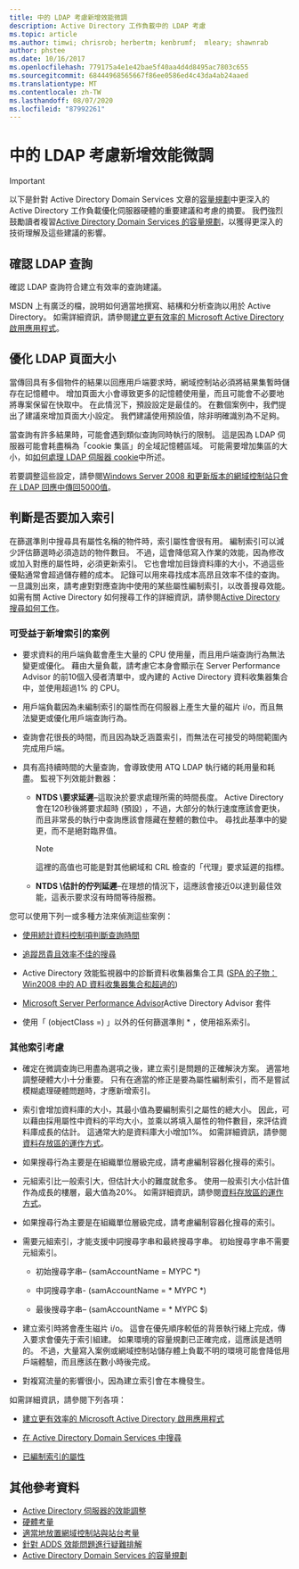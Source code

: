```yaml
---
title: 中的 LDAP 考慮新增效能微調
description: Active Directory 工作負載中的 LDAP 考慮
ms.topic: article
ms.author: timwi; chrisrob; herbertm; kenbrumf;  mleary; shawnrab
author: phstee
ms.date: 10/16/2017
ms.openlocfilehash: 779175a4e1e42bae5f40aa4d4d8495ac7803c655
ms.sourcegitcommit: 68444968565667f86ee0586ed4c43da4ab24aaed
ms.translationtype: MT
ms.contentlocale: zh-TW
ms.lasthandoff: 08/07/2020
ms.locfileid: "87992261"
---
```

# <a name="ldap-considerations-in-adds-performance-tuning"></a>中的 LDAP 考慮新增效能微調

> [!IMPORTANT]
> 以下是針對 Active Directory Domain Services 文章的[容量規劃](https://go.microsoft.com/fwlink/?LinkId=324566)中更深入的 Active Directory 工作負載優化伺服器硬體的重要建議和考慮的摘要。 我們強烈鼓勵讀者複習[Active Directory Domain Services 的容量規劃](https://go.microsoft.com/fwlink/?LinkId=324566)，以獲得更深入的技術理解及這些建議的影響。

## <a name="verify-ldap-queries"></a>確認 LDAP 查詢

確認 LDAP 查詢符合建立有效率的查詢建議。

MSDN 上有廣泛的檔，說明如何適當地撰寫、結構和分析查詢以用於 Active Directory。 如需詳細資訊，請參閱[建立更有效率的 Microsoft Active Directory 啟用應用程式](/previous-versions/ms808539(v=msdn.10))。

## <a name="optimize-ldap-page-sizes"></a>優化 LDAP 頁面大小

當傳回具有多個物件的結果以回應用戶端要求時，網域控制站必須將結果集暫時儲存在記憶體中。 增加頁面大小會導致更多的記憶體使用量，而且可能會不必要地將專案保留在快取中。 在此情況下，預設設定是最佳的。 在數個案例中，我們提出了建議來增加頁面大小設定。 我們建議使用預設值，除非明確識別為不足夠。

當查詢有許多結果時，可能會遇到類似查詢同時執行的限制。  這是因為 LDAP 伺服器可能會耗盡稱為「cookie 集區」的全域記憶體區域。  可能需要增加集區的大小，如[如何處理 LDAP 伺服器 cookie](../../../../identity/ad-ds/manage/how-ldap-server-cookies-are-handled.md)中所述。

若要調整這些設定，請參閱[Windows Server 2008 和更新版本的網域控制站只會在 LDAP 回應中傳回5000值](https://support.microsoft.com/kb/2009267)。

## <a name="determine-whether-to-add-indices"></a>判斷是否要加入索引

在篩選準則中搜尋具有屬性名稱的物件時，索引屬性會很有用。 編制索引可以減少評估篩選時必須造訪的物件數目。 不過，這會降低寫入作業的效能，因為修改或加入對應的屬性時，必須更新索引。 它也會增加目錄資料庫的大小，不過這些優點通常會超過儲存體的成本。 記錄可以用來尋找成本高昂且效率不佳的查詢。 一旦識別出來，請考慮對對應查詢中使用的某些屬性編制索引，以改善搜尋效能。 如需有關 Active Directory 如何搜尋工作的詳細資訊，請參閱[Active Directory 搜尋如何工作](/previous-versions/windows/it-pro/windows-server-2003/cc755809(v=ws.10))。

### <a name="scenarios-that-benefit-in-adding-indices"></a>可受益于新增索引的案例

-   要求資料的用戶端負載會產生大量的 CPU 使用量，而且用戶端查詢行為無法變更或優化。 藉由大量負載，請考慮它本身會顯示在 Server Performance Advisor 的前10個入侵者清單中，或內建的 Active Directory 資料收集器集合中，並使用超過1% 的 CPU。

-   用戶端負載因為未編制索引的屬性而在伺服器上產生大量的磁片 i/o，而且無法變更或優化用戶端查詢行為。

-   查詢會花很長的時間，而且因為缺乏涵蓋索引，而無法在可接受的時間範圍內完成用戶端。

- 具有高持續時間的大量查詢，會導致使用 ATQ LDAP 執行緒的耗用量和耗盡。 監視下列效能計數器：

    - **NTDS \\要求延遲**–這取決於要求處理所需的時間長度。 Active Directory 會在120秒後將要求超時 (預設) ，不過，大部分的執行速度應該會更快，而且非常長的執行中查詢應該會隱藏在整體的數位中。 尋找此基準中的變更，而不是絕對臨界值。

        > [!NOTE]
        > 這裡的高值也可能是對其他網域和 CRL 檢查的「代理」要求延遲的指標。

    - **NTDS \\估計的佇列延遲**–在理想的情況下，這應該會接近0以達到最佳效能，這表示要求沒有時間等待服務。

您可以使用下列一或多種方法來偵測這些案例：

-   [使用統計資料控制項判斷查詢時間](/previous-versions/ms808539(v=msdn.10))

-   [追蹤昂貴且效率不佳的搜尋](/previous-versions/ms808539(v=msdn.10))

-   Active Directory 效能監視器中的診斷資料收集器集合工具 ([SPA 的子物： Win2008 中的 AD 資料收集器集合和超過的](/archive/blogs/askds/son-of-spa-ad-data-collector-sets-in-win2008-and-beyond)) 

-   [Microsoft Server Performance Advisor](../../../server-performance-advisor/microsoft-server-performance-advisor.md)Active Directory Advisor 套件

-   使用「 (objectClass =) 」以外的任何篩選準則 \* ，使用祖系索引。

### <a name="other-index-considerations"></a>其他索引考慮

-   確定在微調查詢已用盡為選項之後，建立索引是問題的正確解決方案。 適當地調整硬體大小十分重要。 只有在適當的修正是要為屬性編制索引，而不是嘗試模糊處理硬體問題時，才應新增索引。

-   索引會增加資料庫的大小，其最小值為要編制索引之屬性的總大小。 因此，可以藉由採用屬性中資料的平均大小，並乘以將填入屬性的物件數目，來評估資料庫成長的估計。 這通常大約是資料庫大小增加1%。 如需詳細資訊，請參閱[資料存放區的運作方式](/previous-versions/windows/it-pro/windows-server-2003/cc772829(v=ws.10))。

-   如果搜尋行為主要是在組織單位層級完成，請考慮編制容器化搜尋的索引。

-   元組索引比一般索引大，但估計大小的難度就愈多。 使用一般索引大小估計值作為成長的樓層，最大值為20%。 如需詳細資訊，請參閱[資料存放區的運作方式](/previous-versions/windows/it-pro/windows-server-2003/cc772829(v=ws.10))。

-   如果搜尋行為主要是在組織單位層級完成，請考慮編制容器化搜尋的索引。

-   需要元組索引，才能支援中詞搜尋字串和最終搜尋字串。 初始搜尋字串不需要元組索引。

    -   初始搜尋字串– (samAccountName = MYPC \*) 

    -   中詞搜尋字串- (samAccountName = \* MYPC \*) 

    -   最後搜尋字串– (samAccountName = \* MYPC $) 

-   建立索引時將會產生磁片 i/o。 這會在優先順序較低的背景執行緒上完成，傳入要求會優先于索引組建。 如果環境的容量規劃已正確完成，這應該是透明的。 不過，大量寫入案例或網域控制站儲存體上負載不明的環境可能會降低用戶端體驗，而且應該在數小時後完成。

-   對複寫流量的影響很小，因為建立索引會在本機發生。

如需詳細資訊，請參閱下列各項：

-   [建立更有效率的 Microsoft Active Directory 啟用應用程式](/previous-versions/ms808539(v=msdn.10))

-   [在 Active Directory Domain Services 中搜尋](/windows/win32/ad/searching-in-active-directory-domain-services)

-   [已編制索引的屬性](/windows/win32/ad/indexed-attributes)

## <a name="additional-references"></a>其他參考資料

- [Active Directory 伺服器的效能調整](index.md)
- [硬體考量](hardware-considerations.md)
- [適當地放置網域控制站與站台考量](site-definition-considerations.md)
- [針對 ADDS 效能問題進行疑難排解](troubleshoot.md)
- [Active Directory Domain Services 的容量規劃](https://go.microsoft.com/fwlink/?LinkId=324566)